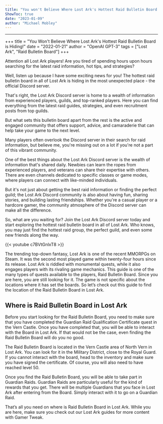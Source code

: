 ```yaml
---
title: "You won't Believe Where Lost Ark's Hottest Raid Bulletin Board is Hiding!"
ShowToc: true 
date: "2023-01-09"
author: "Michael Mobley"
---
```

*****
+++ 
title = "You Won't Believe Where Lost Ark's Hottest Raid Bulletin Board is Hiding!" 
date = "2022-01-21" 
author = "OpenAI GPT-3" 
tags = ["Lost Ark", "Raid Bulletin Board"] 
+++ 

Attention all Lost Ark players! Are you tired of spending hours upon hours searching for the latest raid information, hot tips, and strategies?

Well, listen up because I have some exciting news for you! The hottest raid bulletin board in all of Lost Ark is hiding in the most unexpected place - the official Discord server.

That's right, the Lost Ark Discord server is home to a wealth of information from experienced players, guilds, and top-ranked players. Here you can find everything from the latest raid guides, strategies, and even recruitment posts from top guilds.

But what sets this bulletin board apart from the rest is the active and engaged community that offers support, advice, and camaraderie that can help take your game to the next level.

Many players often overlook the Discord server in their search for raid information, but believe me, you're missing out on a lot if you're not a part of this vibrant community.

One of the best things about the Lost Ark Discord server is the wealth of information that's shared daily. Newbies can learn the ropes from experienced players, and veterans can share their expertise with others. There are even channels dedicated to specific classes or game modes, where players can connect with like-minded individuals.

But it's not just about getting the best raid information or finding the perfect guild; the Lost Ark Discord community is also about having fun, sharing stories, and building lasting friendships. Whether you're a casual player or a hardcore gamer, the community atmosphere of the Discord server can make all the difference.

So, what are you waiting for? Join the Lost Ark Discord server today and start exploring the hottest raid bulletin board in all of Lost Ark. Who knows, you may just find the hottest raid group, the perfect guild, and even some new friends along the way.

{{< youtube c7BVtGnlxT8 >}} 



The trending top-down fantasy, Lost Ark is one of the recent MMORPGs on Steam. It was the second most played game within twenty-four hours since its release. Lost Ark is riddled with monumental quests, while it also engages players with its rivaling game mechanics. This guide is one of the many types of quests available to the players, Raid Bulletin Board. Since you are here, you are still looking for it. The game is not specific about the locations where it has set the boards. So let’s check out this guide to find the location of the Raid Bulletin Board in Lost Ark.
 
## Where is Raid Bulletin Board in Lost Ark
 

 
Before you start looking for the Raid Bulletin Board, you need to make sure that you have completed the Guardian Raid Qualification Certificate quest in the Vern Castle. Once you have completed that, you will be able to interact with the Board in Lost Ark. If that would not be the case, even finding the Raid Bulletin Board will do you no good.
 
The Raid Bulletin Board is located in the Vern Castle area of North Vern in Lost Ark. You can look for it in the Military District, close to the Royal Guard. If you cannot interact with the board, head to the inventory and make sure you have signed the certificate. Of course, you will also need to have reached level 50.
 
Once you find the Raid Bulletin Board, you will be able to take part in Guardian Raids. Guardian Raids are particularly useful for the kind of rewards that you get. There will be multiple Guardians that you face in Lost Ark after entering from the Board. Simply interact with it to go on a Guardian Raid.
 
That’s all you need on where is Raid Bulletin Board in Lost Ark. While you are here, make sure you check out our Lost Ark guides for more content with Gamer Tweak.



